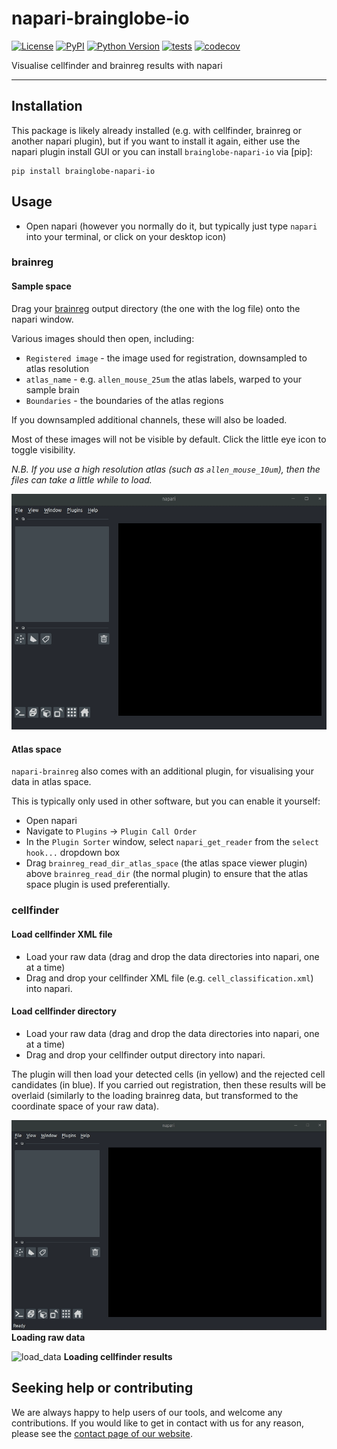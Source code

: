 # napari-brainglobe-io

[![License](https://img.shields.io/pypi/l/brainglobe-napari-io.svg?color=green)](https://github.com/brainglobe/brainglobe-napari-io/blob/main/LICENSE)
[![PyPI](https://img.shields.io/pypi/v/brainglobe-napari-io.svg?color=green)](https://pypi.org/project/brainglobe-napari-io)
[![Python Version](https://img.shields.io/pypi/pyversions/brainglobe-napari-io.svg?color=green)](https://python.org)
[![tests](https://github.com/brainglobe/brainglobe-napari-io/workflows/tests/badge.svg)](https://github.com/brainglobe/brainglobe-napari-io/actions)
[![codecov](https://codecov.io/gh/brainglobe/brainglobe-napari-io/branch/main/graph/badge.svg)](https://codecov.io/gh/brainglobe/brainglobe-napari-io)

Visualise cellfinder and brainreg results with napari


----------------------------------


## Installation
This package is likely already installed
(e.g. with cellfinder, brainreg or another napari plugin), but if you want to
install it again, either use the napari plugin install GUI or you can
install `brainglobe-napari-io` via [pip]:

    pip install brainglobe-napari-io

## Usage
* Open napari (however you normally do it, but typically just type `napari` into your terminal, or click on your desktop icon)

### brainreg
#### Sample space
Drag your [brainreg](https://github.com/brainglobe/brainreg) output directory (the one with the log file) onto the napari window.

Various images should then open, including:
* `Registered image` - the image used for registration, downsampled to atlas resolution
* `atlas_name` - e.g. `allen_mouse_25um` the atlas labels, warped to your sample brain
* `Boundaries` - the boundaries of the atlas regions

If you downsampled additional channels, these will also be loaded.

Most of these images will not be visible by default. Click the little eye icon to toggle visibility.

_N.B. If you use a high resolution atlas (such as `allen_mouse_10um`), then the files can take a little while to load._

![sample_space](https://raw.githubusercontent.com/brainglobe/brainglobe-napari-io/master/resources/sample_space.gif)


#### Atlas space
`napari-brainreg` also comes with an additional plugin, for visualising your data
in atlas space.

This is typically only used in other software, but you can enable it yourself:
* Open napari
* Navigate to `Plugins` -> `Plugin Call Order`
* In the `Plugin Sorter` window, select `napari_get_reader` from the `select hook...` dropdown box
* Drag `brainreg_read_dir_atlas_space` (the atlas space viewer plugin) above `brainreg_read_dir` (the normal plugin) to ensure that the atlas space plugin is used preferentially.


### cellfinder
#### Load cellfinder XML file
* Load your raw data (drag and drop the data directories into napari, one at a time)
* Drag and drop your cellfinder XML file (e.g. `cell_classification.xml`) into napari.

#### Load cellfinder directory
* Load your raw data (drag and drop the data directories into napari, one at a time)
* Drag and drop your cellfinder output directory into napari.

The plugin will then load your detected cells (in yellow) and the rejected cell
candidates (in blue). If you carried out registration, then these results will be
overlaid (similarly to the loading brainreg data, but transformed to the
coordinate space of your raw data).

![load_data](https://raw.githubusercontent.com/brainglobe/brainglobe-napari-io/master/resources/load_data.gif)
**Loading raw data**

![load_data](https://raw.githubusercontent.com/brainglobe/brainglobe-napari-io/master/resources/load_results.gif)
**Loading cellfinder results**

## Seeking help or contributing
We are always happy to help users of our tools, and welcome any contributions. If you would like to get in contact with us for any reason, please see the [contact page of our website](https://brainglobe.info/contact.html).
